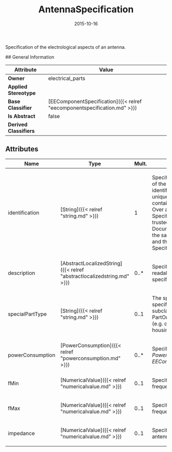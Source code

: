 ﻿---
title: AntennaSpecification
toc: false
type: specs
date: "2015-10-16"
draft: false
specification: VEC
version: 1.1.2
documentType: "Recommendation"
elementType: Class
classes:
  - AntennaSpecification
menu_name: vec-1.1.2
---
<p> Specification of the electrological aspects of an antenna.      </p>
## General Information

| Attribute               | Value |
|-------------------------|-------|
| **Owner**               | electrical_parts |
| **Applied Stereotype**  |   |
| **Base Classifier**     | [EEComponentSpecification]({{< relref "eecomponentspecification.md" >}})<br/>  |
| **Is Abstract**         | false |
| **Derived Classifiers** |   |

## Attributes
|  Name  |  Type  |  Mult.  |  Description  |  Owning Classifier  |
|--------|--------|---------|---------------|--------------|
|identification | [String]({{< relref "string.md" >}}) | 1 | <p> Specifies a unique identification of the specification. The identification is guaranteed to be unique within the document containing the specification. Over all VEC-documents a Specification-instance can be trusted to be identical if the DocumentVersion-instance is the same (see DocumentVersion) and the identification of the Specification is the same.      </p> | [Specification]({{< relref "specification.md" >}}) |
|description | [AbstractLocalizedString]({{< relref "abstractlocalizedstring.md" >}}) | 0..* | <p> Specifies additional, human readable information about the specification.      </p> | [Specification]({{< relref "specification.md" >}}) |
|specialPartType | [String]({{< relref "string.md" >}}) | 0..1 | <p>The specialPartType allows the specification of subclassifications for a PartOrUsageRelatedSpecification (e.g. different types of connector housings).  </p> | [PartOrUsageRelatedSpecification]({{< relref "partorusagerelatedspecification.md" >}}) |
|powerConsumption | [PowerConsumption]({{< relref "powerconsumption.md" >}}) | 0..* | <p> Specifies the <i>PowerConsumptions</i> of this <i>EEComponentSpecification.</i>      </p> | [EEComponentSpecification]({{< relref "eecomponentspecification.md" >}}) |
|fMin | [NumericalValue]({{< relref "numericalvalue.md" >}}) | 0..1 | <p>Specifies the minimum operating frequency of the antenna. </p> | [AntennaSpecification]({{< relref "antennaspecification.md" >}}) |
|fMax | [NumericalValue]({{< relref "numericalvalue.md" >}}) | 0..1 | <p>Specifies the maximum operating frequency of the antenna. </p> | [AntennaSpecification]({{< relref "antennaspecification.md" >}}) |
|impedance | [NumericalValue]({{< relref "numericalvalue.md" >}}) | 0..1 | <p>Specifies the impedance of the antenna. </p> | [AntennaSpecification]({{< relref "antennaspecification.md" >}}) |

